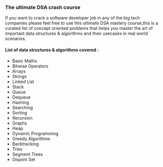 <h3>The ultimate DSA crash course</h3>
<p>If you want to crack a software developer job in any of the big tech companies please feel free to use this ultimate DSA mastery course,this is a curated list of concept oriented problems
that helps you master the art of important data structures & algorithms and their usecases in real world scenarios.</p>
<h4>List of data structures & algorithms covered : </h4>
<ul>
  <li>Basic Maths</li>
  <li>Bitwise Operators</li>
  <li>Arrays</li>
  <li>Strings</li>
  <li>Linked List</li>
  <li>Stack</li>
  <li>Queue</li>
  <li>Dequeue</li>
  <li>Hashing</li>
  <li>Searching</li>
  <li>Sorting</li>
  <li>Recursion</li>
  <li>Graphs</li>
  <li>Heap</li>
  <li>Dynamic Programming</li>
  <li>Greedy Algorithms</li> 
  <li>Backtracking</li>
  <li>Tries</li>
  <li>Segment Trees</li>
  <li>Disjoint Set</li>
</ul>
